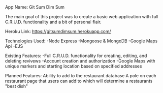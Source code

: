 App Name: Git Sum Dim Sum

The main goal of this project was to create a basic web application with full C.R.U.D. functionality and a bit of personal flair.

Heroku Link: https://gitsumdimsum.herokuapp.com/

Technologies Used:
-Node Express
-Mongoose & MongoDB
-Google Maps Api
-EJS

Existing Features:
-Full C.R.U.D. functionality for creating, editing, and deleting revivews
-Account creation and authorization
-Google Maps with unique markers and starting location based on specified addresses


Planned Features:
Ability to add to the restaurant database
A pole on each restaurant page that users can add to which will determine a restaurants "best dish"